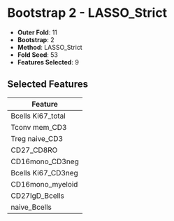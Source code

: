 # Bootstrap 2 - LASSO_Strict

- **Outer Fold**: 11
- **Bootstrap**: 2
- **Method**: LASSO_Strict
- **Fold Seed**: 53
- **Features Selected**: 9

## Selected Features

| Feature |
|---------|
| Bcells Ki67_total |
| Tconv mem_CD3 |
| Treg naive_CD3 |
| CD27_CD8RO |
| CD16mono_CD3neg |
| Bcells Ki67_CD3neg |
| CD16mono_myeloid |
| CD27IgD_Bcells |
| naive_Bcells |
